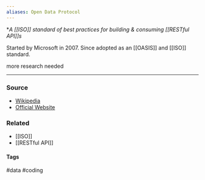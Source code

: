 ```yaml
---
aliases: Open Data Protocol
---
```

**A [[ISO]] standard of best practices for building & consuming [[RESTful API]]s*

Started by Microsoft in 2007. Since adopted as an [[OASIS]] and [[ISO]] standard.

more research needed

---
### Source
- [Wikipedia](https://en.wikipedia.org/wiki/Open_Data_Protocol)
- [Official Website](https://www.google.com/url?sa=t&rct=j&q=&esrc=s&source=web&cd=&ved=2ahUKEwiWgIer79yAAxU9l4kEHQzjCjwQjBB6BAgUEAE&url=https%3A%2F%2Fwww.odata.org%2Fgetting-started%2Funderstand-odata-in-6-steps%2F&usg=AOvVaw3WUyp_nhIwAJHKAVM3Nvcb&opi=89978449)

### Related
- [[ISO]]
- [[RESTful API]]

#### Tags
#data #coding 